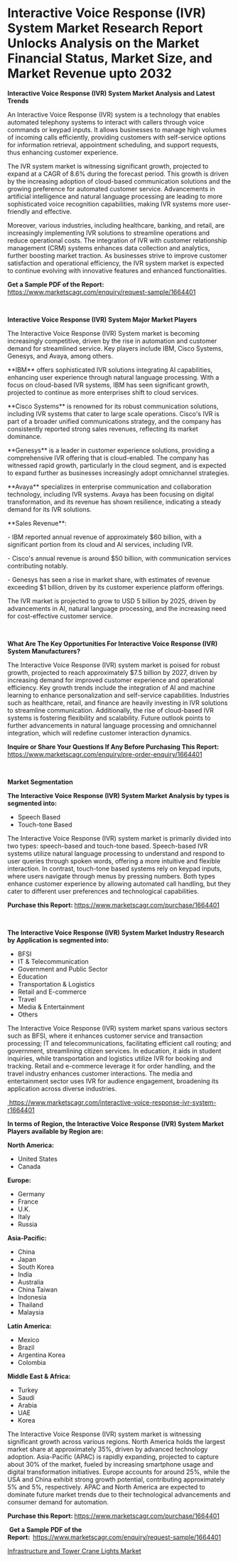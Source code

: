 <p><h1>Interactive Voice Response (IVR) System Market Research Report Unlocks Analysis on the Market Financial Status, Market Size, and Market Revenue upto 2032</h1></p><p><strong>Interactive Voice Response (IVR) System Market Analysis and Latest Trends</strong></p>
<p><p>An Interactive Voice Response (IVR) system is a technology that enables automated telephony systems to interact with callers through voice commands or keypad inputs. It allows businesses to manage high volumes of incoming calls efficiently, providing customers with self-service options for information retrieval, appointment scheduling, and support requests, thus enhancing customer experience.</p><p>The IVR system market is witnessing significant growth, projected to expand at a CAGR of 8.6% during the forecast period. This growth is driven by the increasing adoption of cloud-based communication solutions and the growing preference for automated customer service. Advancements in artificial intelligence and natural language processing are leading to more sophisticated voice recognition capabilities, making IVR systems more user-friendly and effective. </p><p>Moreover, various industries, including healthcare, banking, and retail, are increasingly implementing IVR solutions to streamline operations and reduce operational costs. The integration of IVR with customer relationship management (CRM) systems enhances data collection and analytics, further boosting market traction. As businesses strive to improve customer satisfaction and operational efficiency, the IVR system market is expected to continue evolving with innovative features and enhanced functionalities.</p></p>
<p><strong>Get a Sample PDF of the Report:&nbsp;</strong> <a href="https://www.marketscagr.com/enquiry/request-sample/1664401?utm_campaign=2987&utm_medium=2&utm_source=Github&utm_content=ia&utm_term=23032025&utm_id=interactive-voice-response-ivr-system">https://www.marketscagr.com/enquiry/request-sample/1664401</a></p>
<p>&nbsp;</p>
<p><strong>Interactive Voice Response (IVR) System Major Market Players</strong></p>
<p><p>The Interactive Voice Response (IVR) System market is becoming increasingly competitive, driven by the rise in automation and customer demand for streamlined service. Key players include IBM, Cisco Systems, Genesys, and Avaya, among others.</p><p>**IBM** offers sophisticated IVR solutions integrating AI capabilities, enhancing user experience through natural language processing. With a focus on cloud-based IVR systems, IBM has seen significant growth, projected to continue as more enterprises shift to cloud services.</p><p>**Cisco Systems** is renowned for its robust communication solutions, including IVR systems that cater to large scale operations. Cisco's IVR is part of a broader unified communications strategy, and the company has consistently reported strong sales revenues, reflecting its market dominance.</p><p>**Genesys** is a leader in customer experience solutions, providing a comprehensive IVR offering that is cloud-enabled. The company has witnessed rapid growth, particularly in the cloud segment, and is expected to expand further as businesses increasingly adopt omnichannel strategies.</p><p>**Avaya** specializes in enterprise communication and collaboration technology, including IVR systems. Avaya has been focusing on digital transformation, and its revenue has shown resilience, indicating a steady demand for its IVR solutions.</p><p>**Sales Revenue**: </p><p>- IBM reported annual revenue of approximately $60 billion, with a significant portion from its cloud and AI services, including IVR.</p><p>- Cisco's annual revenue is around $50 billion, with communication services contributing notably.</p><p>- Genesys has seen a rise in market share, with estimates of revenue exceeding $1 billion, driven by its customer experience platform offerings.</p><p>The IVR market is projected to grow to USD 5 billion by 2025, driven by advancements in AI, natural language processing, and the increasing need for cost-effective customer service.</p></p>
<p>&nbsp;</p>
<p><strong>What Are The Key Opportunities For Interactive Voice Response (IVR) System Manufacturers?</strong></p>
<p><p>The Interactive Voice Response (IVR) system market is poised for robust growth, projected to reach approximately $7.5 billion by 2027, driven by increasing demand for improved customer experience and operational efficiency. Key growth trends include the integration of AI and machine learning to enhance personalization and self-service capabilities. Industries such as healthcare, retail, and finance are heavily investing in IVR solutions to streamline communication. Additionally, the rise of cloud-based IVR systems is fostering flexibility and scalability. Future outlook points to further advancements in natural language processing and omnichannel integration, which will redefine customer interaction dynamics.</p></p>
<p><strong>Inquire or Share Your Questions If Any Before Purchasing This Report:</strong> <a href="https://www.marketscagr.com/enquiry/pre-order-enquiry/1664401?utm_campaign=2987&utm_medium=2&utm_source=Github&utm_content=ia&utm_term=23032025&utm_id=interactive-voice-response-ivr-system">https://www.marketscagr.com/enquiry/pre-order-enquiry/1664401</a></p>
<p>&nbsp;</p>
<p><strong>Market Segmentation</strong></p>
<p><strong>The Interactive Voice Response (IVR) System Market Analysis by types is segmented into:</strong></p>
<p><ul><li>Speech Based</li><li>Touch-tone Based</li></ul></p>
<p><p>The Interactive Voice Response (IVR) system market is primarily divided into two types: speech-based and touch-tone based. Speech-based IVR systems utilize natural language processing to understand and respond to user queries through spoken words, offering a more intuitive and flexible interaction. In contrast, touch-tone based systems rely on keypad inputs, where users navigate through menus by pressing numbers. Both types enhance customer experience by allowing automated call handling, but they cater to different user preferences and technological capabilities.</p></p>
<p><strong>Purchase this Report:&nbsp;</strong><a href="https://www.marketscagr.com/purchase/1664401?utm_campaign=2987&utm_medium=2&utm_source=Github&utm_content=ia&utm_term=23032025&utm_id=interactive-voice-response-ivr-system">https://www.marketscagr.com/purchase/1664401</a></p>
<p>&nbsp;</p>
<p><strong>The Interactive Voice Response (IVR) System Market Industry Research by Application is segmented into:</strong></p>
<p><ul><li>BFSI</li><li>IT & Telecommunication</li><li>Government and Public Sector</li><li>Education</li><li>Transportation & Logistics</li><li>Retail and E-commerce</li><li>Travel</li><li>Media & Entertainment</li><li>Others</li></ul></p>
<p><p>The Interactive Voice Response (IVR) system market spans various sectors such as BFSI, where it enhances customer service and transaction processing; IT and telecommunications, facilitating efficient call routing; and government, streamlining citizen services. In education, it aids in student inquiries, while transportation and logistics utilize IVR for booking and tracking. Retail and e-commerce leverage it for order handling, and the travel industry enhances customer interactions. The media and entertainment sector uses IVR for audience engagement, broadening its application across diverse industries.</p></p>
<p><a href="https://www.marketscagr.com/interactive-voice-response-ivr-system-r1664401?utm_campaign=2987&utm_medium=2&utm_source=Github&utm_content=ia&utm_term=23032025&utm_id=interactive-voice-response-ivr-system">&nbsp;https://www.marketscagr.com/interactive-voice-response-ivr-system-r1664401</a></p>
<p><strong>In terms of Region, the Interactive Voice Response (IVR) System Market Players available by Region are:</strong></p>
<p>
    <p> <strong> North America: </strong>
        <ul>
            <li>United States</li>
            <li>Canada</li>
        </ul>
        </p> 
    <p> <strong> Europe: </strong>
        <ul>
            <li>Germany</li>
            <li>France</li>
            <li>U.K.</li>
            <li>Italy</li>
            <li>Russia</li>
        </ul>
        </p> 
    <p> <strong> Asia-Pacific: </strong>
        <ul>
            <li>China</li>
            <li>Japan</li>
            <li>South Korea</li>
            <li>India</li>
            <li>Australia</li>
            <li>China Taiwan</li>
            <li>Indonesia</li>
            <li>Thailand</li>
            <li>Malaysia</li>
        </ul>
        </p> 
    <p> <strong> Latin America: </strong>
        <ul>
            <li>Mexico</li>
            <li>Brazil</li>
            <li>Argentina Korea</li>
            <li>Colombia</li>
        </ul>
        </p> 
    <p> <strong> Middle East & Africa: </strong>
        <ul>
            <li>Turkey</li>
            <li>Saudi</li>
            <li>Arabia</li>
            <li>UAE</li>
            <li>Korea</li>
        </ul>
    </p>
    </p>
<p><p>The Interactive Voice Response (IVR) system market is witnessing significant growth across various regions. North America holds the largest market share at approximately 35%, driven by advanced technology adoption. Asia-Pacific (APAC) is rapidly expanding, projected to capture about 30% of the market, fueled by increasing smartphone usage and digital transformation initiatives. Europe accounts for around 25%, while the USA and China exhibit strong growth potential, contributing approximately 5% and 5%, respectively. APAC and North America are expected to dominate future market trends due to their technological advancements and consumer demand for automation.</p></p>
<p><strong>Purchase this Report: </strong><a href="https://www.marketscagr.com/purchase/1664401?utm_campaign=2987&utm_medium=2&utm_source=Github&utm_content=ia&utm_term=23032025&utm_id=interactive-voice-response-ivr-system">https://www.marketscagr.com/purchase/1664401</a></p>
<p>&nbsp;<strong>Get a Sample PDF of the Report:&nbsp;&nbsp;</strong><a href="https://www.marketscagr.com/enquiry/request-sample/1664401?utm_campaign=2987&utm_medium=2&utm_source=Github&utm_content=ia&utm_term=23032025&utm_id=interactive-voice-response-ivr-system">https://www.marketscagr.com/enquiry/request-sample/1664401</a></p>
<p><strong></strong></p>
<p><p><a href="https://github.com/memorirummy/Market-Research-Report-List-1/blob/main/infrastructure-and-tower-crane-lights-market.md?utm_campaign=2987&utm_medium=2&utm_source=Github&utm_content=ia&utm_term=23032025&utm_id=interactive-voice-response-ivr-system">Infrastructure and Tower Crane Lights Market</a></p></p>